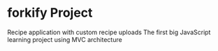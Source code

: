 # forkify Project

Recipe application with custom recipe uploads
The first big JavaScript learning project using MVC architecture
